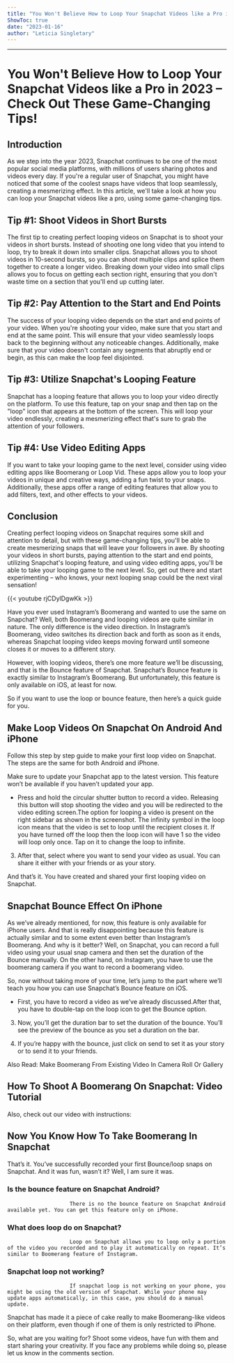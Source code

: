 ```yaml
---
title: "You Won't Believe How to Loop Your Snapchat Videos like a Pro in 2023 – Check Out These Game-Changing Tips!"
ShowToc: true 
date: "2023-01-16"
author: "Leticia Singletary"
---
```

*****
# You Won't Believe How to Loop Your Snapchat Videos like a Pro in 2023 – Check Out These Game-Changing Tips!

## Introduction

As we step into the year 2023, Snapchat continues to be one of the most popular social media platforms, with millions of users sharing photos and videos every day. If you're a regular user of Snapchat, you might have noticed that some of the coolest snaps have videos that loop seamlessly, creating a mesmerizing effect. In this article, we'll take a look at how you can loop your Snapchat videos like a pro, using some game-changing tips.

## Tip #1: Shoot Videos in Short Bursts

The first tip to creating perfect looping videos on Snapchat is to shoot your videos in short bursts. Instead of shooting one long video that you intend to loop, try to break it down into smaller clips. Snapchat allows you to shoot videos in 10-second bursts, so you can shoot multiple clips and splice them together to create a longer video. Breaking down your video into small clips allows you to focus on getting each section right, ensuring that you don't waste time on a section that you'll end up cutting later.

## Tip #2: Pay Attention to the Start and End Points

The success of your looping video depends on the start and end points of your video. When you're shooting your video, make sure that you start and end at the same point. This will ensure that your video seamlessly loops back to the beginning without any noticeable changes. Additionally, make sure that your video doesn't contain any segments that abruptly end or begin, as this can make the loop feel disjointed.

## Tip #3: Utilize Snapchat's Looping Feature

Snapchat has a looping feature that allows you to loop your video directly on the platform. To use this feature, tap on your snap and then tap on the "loop" icon that appears at the bottom of the screen. This will loop your video endlessly, creating a mesmerizing effect that's sure to grab the attention of your followers.

## Tip #4: Use Video Editing Apps

If you want to take your looping game to the next level, consider using video editing apps like Boomerang or Loop Vid. These apps allow you to loop your videos in unique and creative ways, adding a fun twist to your snaps. Additionally, these apps offer a range of editing features that allow you to add filters, text, and other effects to your videos.

## Conclusion

Creating perfect looping videos on Snapchat requires some skill and attention to detail, but with these game-changing tips, you'll be able to create mesmerizing snaps that will leave your followers in awe. By shooting your videos in short bursts, paying attention to the start and end points, utilizing Snapchat's looping feature, and using video editing apps, you'll be able to take your looping game to the next level. So, get out there and start experimenting – who knows, your next looping snap could be the next viral sensation!

{{< youtube rjCDylDgwKk >}} 



Have you ever used Instagram’s Boomerang and wanted to use the same on Snapchat? Well, both Boomerang and looping videos are quite similar in nature. The only difference is the video direction. In Instagram’s Boomerang, video switches its direction back and forth as soon as it ends, whereas Snapchat looping video keeps moving forward until someone closes it or moves to a different story.
 
However, with looping videos, there’s one more feature we’ll be discussing, and that is the Bounce feature of Snapchat. Snapchat’s Bounce feature is exactly similar to Instagram’s Boomerang. But unfortunately, this feature is only available on iOS, at least for now.
 
So if you want to use the loop or bounce feature, then here’s a quick guide for you.
 
## Make Loop Videos On Snapchat On Android And iPhone
 
Follow this step by step guide to make your first loop video on Snapchat. The steps are the same for both Android and iPhone.
 
Make sure to update your Snapchat app to the latest version. This feature won’t be available if you haven’t updated your app.
 
- Press and hold the circular shutter button to record a video. Releasing this button will stop shooting the video and you will be redirected to the video editing screen.The option for looping a video is present on the right sidebar as shown in the screenshot. The infinity symbol in the loop icon means that the video is set to loop until the recipient closes it. If you have turned off the loop then the loop icon will have 1 so the video will loop only once. Tap on it to change the loop to infinite.

 
3. After that, select where you want to send your video as usual. You can share it either with your friends or as your story.
 
And that’s it. You have created and shared your first looping video on Snapchat.
 
## Snapchat Bounce Effect On iPhone
 
As we’ve already mentioned, for now, this feature is only available for iPhone users. And that is really disappointing because this feature is actually similar and to some extent even better than Instagram’s Boomerang. And why is it better? Well, on Snapchat, you can record a full video using your usual snap camera and then set the duration of the Bounce manually. On the other hand, on Instagram, you have to use the boomerang camera if you want to record a boomerang video.
 
So, now without taking more of your time, let’s jump to the part where we’ll teach you how you can use Snapchat’s Bounce feature on iOS.
 
- First, you have to record a video as we’ve already discussed.After that, you have to double-tap on the loop icon to get the Bounce option.

 
3. Now, you’ll get the duration bar to set the duration of the bounce. You’ll see the preview of the bounce as you set a duration on the bar.
 
4. If you’re happy with the bounce, just click on send to set it as your story or to send it to your friends.
 
Also Read: Make Boomerang From Existing Video In Camera Roll Or Gallery
 
## How To Shoot A Boomerang On Snapchat: Video Tutorial
 
Also, check out our video with instructions:
 
## Now You Know How To Take Boomerang In Snapchat
 
That’s it. You’ve successfully recorded your first Bounce/loop snaps on Snapchat. And it was fun, wasn’t it? Well, I am sure it was.
 
### Is the bounce feature on Snapchat Android?
 

						There is no the bounce feature on Snapchat Android available yet. You can get this feature only on iPhone.					
 
### What does loop do on Snapchat?
 

						Loop on Snapchat allows you to loop only a portion of the video you recorded and to play it automatically on repeat. It’s similar to Boomerang feature of Instagram.					
 
### Snapchat loop not working?
 

						If snapchat loop is not working on your phone, you might be using the old version of Snapchat. While your phone may update apps automatically, in this case, you should do a manual update.					
 
Snapchat has made it a piece of cake really to make Boomerang-like videos on their platform, even though if one of them is only restricted to iPhone.
 
So, what are you waiting for? Shoot some videos, have fun with them and start sharing your creativity. If you face any problems while doing so, please let us know in the comments section.




